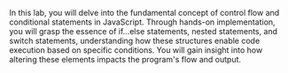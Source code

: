 In this lab, you will delve into the fundamental concept of control flow and conditional statements in JavaScript. Through hands-on implementation, you will grasp the essence of if…else statements, nested statements, and switch statements, understanding how these structures enable code execution based on specific conditions. You will gain insight into how altering these elements impacts the program's flow and output.
